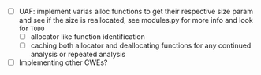 - [ ] UAF: implement varias alloc functions to get their respective size param and see if the size is reallocated, see modules.py for more info and look for `TODO`
  - [ ] allocator like function identification
  - [ ] caching both allocator and deallocating functions for any continued analysis or repeated analysis

- [ ] Implementing other CWEs?